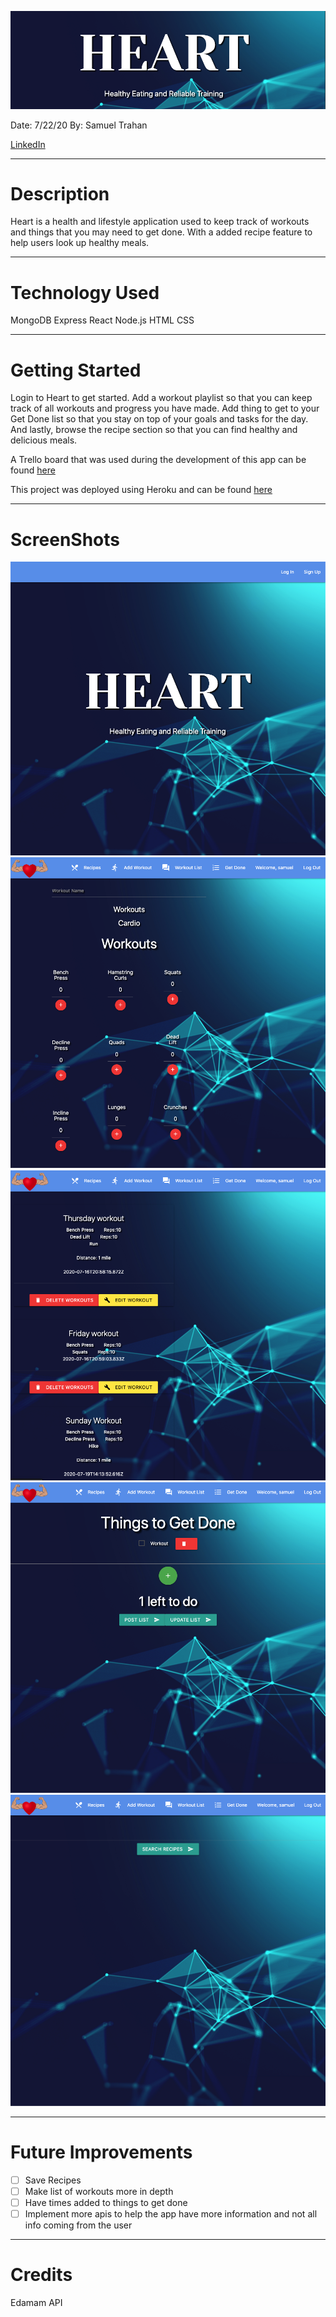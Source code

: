 ![](build/../public/Heart-page.png)

Date: 7/22/20
By: Samuel Trahan

[LinkedIn](https://www.linkedin.com/in/samueltrahan/)

---
# Description

Heart is a health and lifestyle application used to keep track of workouts and things that you may need to get done.  With a added recipe feature to help users look up healthy meals.

---
# Technology Used

MongoDB
Express
React
Node.js
HTML
CSS

---
# Getting Started

Login to Heart to get started.  Add a workout playlist so that you can keep track of all workouts and progress you have made. Add thing to get to your Get Done list so that you stay on top of your goals and tasks for the day. And lastly, browse the recipe section so that you can find healthy and delicious meals.

A Trello board that was used during the development of this app can be found [here](https://trello.com/b/QTAU6jJh/heart)

This project was deployed using Heroku and can be found [here](https://createheart.herokuapp.com/)

---
# ScreenShots

![](public/titlepage.png)
![](public/add-workout.png)
![](public/workout-list.png)
![](public/get-done-list.png)
![](public/search-recipes.png)

---
# Future Improvements 

- [ ] Save Recipes 
- [ ] Make list of workouts more in depth
- [ ] Have times added to things to get done
- [ ] Implement more apis to help the app have more information and not all info coming from the user
  
---
# Credits

 Edamam API
